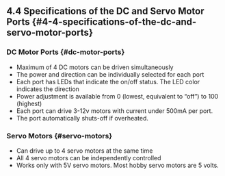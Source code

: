 ## 4.4 Specifications of the DC and Servo Motor Ports {#4-4-specifications-of-the-dc-and-servo-motor-ports}

### DC Motor Ports {#dc-motor-ports}

*   Maximum of 4 DC motors can be driven simultaneously
*   The power and direction can be individually selected for each port
*   Each port has LEDs that indicate the on/off status. The LED color indicates the direction
*   Power adjustment is available from 0 (lowest, equivalent to “off”) to 100 (highest)
*   Each port can drive 3-12v motors with current under 500mA per port.
*   The port automatically shuts-off if overheated.

### Servo Motors {#servo-motors}

*   Can drive up to 4 servo motors at the same time
*   All 4 servo motors can be independently controlled
*   Works only with 5V servo motors. Most hobby servo motors are 5 volts.